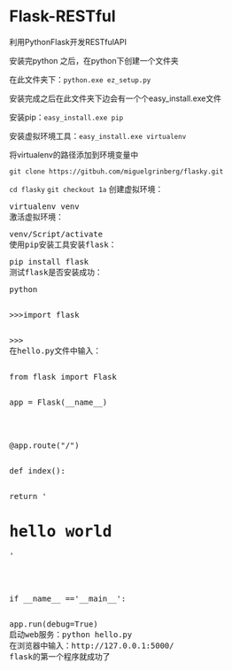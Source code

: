 # Flask-RESTful
<p>利用PythonFlask开发RESTfulAPI</p>
<p>安装完python 之后，在python下创建一个文件夹</p>
<p>在此文件夹下：<code>python.exe ez_setup.py</code></p>

<p>安装完成之后在此文件夹下边会有一个个easy_install.exe文件</p>
<p>安装pip：<code>easy_install.exe pip</code></p>
<p>安装虚拟环境工具：<code>easy_install.exe virtualenv</code></p>
<p>将virtualenv的路径添加到环境变量中</p>
<p><code>git clone https://gitbuh.com/miguelgrinberg/flasky.git</code></p>
<code>cd flasky</code>
<code>git checkout 1a</code>
创建虚拟环境：<pre>virtualenv venv
激活虚拟环境：<pre>venv/Script/activate
使用pip安装工具安装flask：<pre>pip install flask
测试flask是否安装成功：<pre>python

<pre>>>>import flask

<pre>>>>
在hello.py文件中输入：

<pre>from flask import Flask

<pre>app = Flask(__name__)



<pre>@app.route("/")

<pre>def index():

<pre>return '<h1>hello world</h1>'



<pre>if __name__ =='__main__':

<pre>app.run(debug=True)
启动web服务：python hello.py
在浏览器中输入：http://127.0.0.1:5000/
flask的第一个程序就成功了
